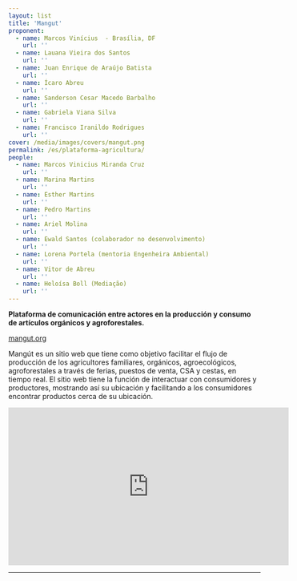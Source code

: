 ```yaml
---
layout: list
title: 'Mangut'
proponent:
  - name: Marcos Vinícius  - Brasília, DF
    url: ''
  - name: Lauana Vieira dos Santos
    url: ''
  - name: Juan Enrique de Araújo Batista
    url: ''
  - name: Ícaro Abreu
    url: ''
  - name: Sanderson Cesar Macedo Barbalho
    url: ''
  - name: Gabriela Viana Silva
    url: ''
  - name: Francisco Iranildo Rodrigues
    url: ''
cover: /media/images/covers/mangut.png
permalink: /es/plataforma-agricultura/
people:
  - name: Marcos Vinicius Miranda Cruz
    url: ''
  - name: Marina Martins
    url: ''
  - name: Esther Martins
    url: ''
  - name: Pedro Martins
    url: ''
  - name: Ariel Molina
    url: ''
  - name: Ewald Santos (colaborador no desenvolvimento)
    url: ''
  - name: Lorena Portela (mentoria Engenheira Ambiental)
    url: ''
  - name: Vitor de Abreu
    url: ''
  - name: Heloísa Boll (Mediação)
    url: ''
---
```

**Plataforma de comunicación entre actores en la producción y consumo de artículos orgánicos y agroforestales.**

[mangut.org](https://mangut.org)
  
Mangút es un sitio web que tiene como objetivo facilitar el flujo de producción de los agricultores familiares, orgánicos, agroecológicos, agroforestales a través de ferias, puestos de venta, CSA y cestas, en tiempo real. El sitio web tiene la función de interactuar con consumidores y productores, mostrando así su ubicación y facilitando a los consumidores encontrar productos cerca de su ubicación.
  
<div class="video-wrapper video-wrapper-16x9">
<iframe width="560" height="315" src="https://www.youtube.com/embed/Liyn76_1CfM" frameborder="0" allow="accelerometer; autoplay; encrypted-media; gyroscope; picture-in-picture" allowfullscreen></iframe>
</div>

---
